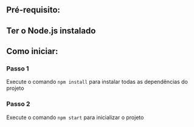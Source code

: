 ## Pré-requisito:
Ter o Node.js instalado
----------------------------
## Como iniciar:
### Passo 1
Execute o comando `npm install` para instalar todas as dependências do projeto
### Passo 2
Execute o comando `npm start` para inicializar o projeto
